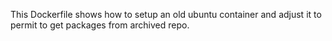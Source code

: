 This Dockerfile shows how to setup an old ubuntu container and adjust it to permit to get packages from archived repo.

